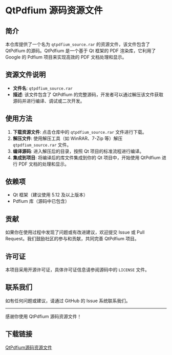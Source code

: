 # QtPdfium 源码资源文件

## 简介

本仓库提供了一个名为 `qtpdfium_source.rar` 的资源文件，该文件包含了 QtPdfium 的源码。QtPdfium 是一个基于 Qt 框架的 PDF 渲染库，它利用了 Google 的 Pdfium 项目来实现高效的 PDF 文档处理和显示。

## 资源文件说明

- **文件名**: `qtpdfium_source.rar`
- **描述**: 该文件包含了 QtPdfium 的完整源码，开发者可以通过解压该文件获取源码并进行编译、调试或二次开发。

## 使用方法

1. **下载资源文件**: 点击仓库中的 `qtpdfium_source.rar` 文件进行下载。
2. **解压文件**: 使用解压工具（如 WinRAR、7-Zip 等）解压 `qtpdfium_source.rar` 文件。
3. **编译源码**: 进入解压后的目录，按照 Qt 项目的标准流程进行编译。
4. **集成到项目**: 将编译后的库文件集成到你的 Qt 项目中，开始使用 QtPdfium 进行 PDF 文档的处理和显示。

## 依赖项

- Qt 框架（建议使用 5.12 及以上版本）
- Pdfium 库（源码中已包含）

## 贡献

如果你在使用过程中发现了问题或有改进建议，欢迎提交 Issue 或 Pull Request。我们鼓励社区的参与和贡献，共同完善 QtPdfium 项目。

## 许可证

本项目采用开源许可证，具体许可证信息请参阅源码中的 `LICENSE` 文件。

## 联系我们

如有任何问题或建议，请通过 GitHub 的 Issue 系统联系我们。

---

感谢你使用 QtPdfium 源码资源文件！

## 下载链接

[QtPdfium源码资源文件](https://pan.quark.cn/s/c893566ddccd)
